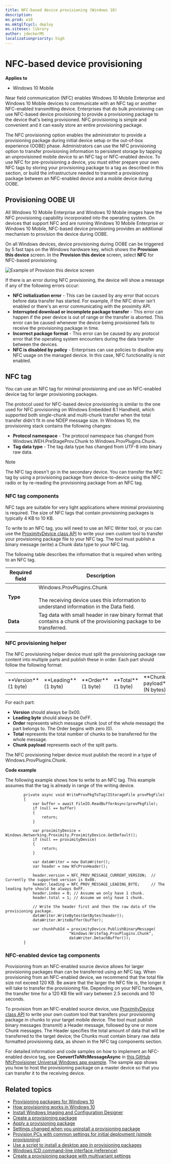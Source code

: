 ```yaml
---
title: NFC-based device provisioning (Windows 10)
description: 
ms.prod: w10
ms.mktglfcycl: deploy
ms.sitesec: library
author: jdeckerMS
localizationpriority: high
---
```


# NFC-based device provisioning


**Applies to**

-   Windows 10 Mobile

Near field communication (NFC) enables Windows 10 Mobile Enterprise and Windows 10 Mobile devices to communicate with an NFC tag or another NFC-enabled transmitting device. Enterprises that do bulk provisioning can use NFC-based device provisioning to provide a provisioning package to the device that's being provisioned. NFC provisioning is simple and convenient and it can easily store an entire provisioning package. 

The NFC provisioning option enables the administrator to provide a provisioning package during initial device setup or the out-of-box experience (OOBE) phase. Administrators can use the NFC provisioning option to transfer provisioning information to persistent storage by tapping an unprovisioned mobile device to an NFC tag or NFC-enabled device. To use NFC for pre-provisioning a device, you must either prepare your own NFC tags by storing your provisioning package to a tag as described in this section, or build the infrastructure needed to transmit a provisioning package between an NFC-enabled device and a mobile device during OOBE.

## Provisioning OOBE UI

All Windows 10 Mobile Enterprise and Windows 10 Mobile images have the NFC provisioning capability incorporated into the operating system. On devices that support NFC and are running Windows 10 Mobile Enterprise or Windows 10 Mobile, NFC-based device provisioning provides an additional mechanism to provision the device during OOBE.

On all Windows devices, device provisioning during OOBE can be triggered by 5 fast taps on the Windows hardware key, which shows the **Provision this device** screen. In the **Provision this device** screen, select **NFC** for NFC-based provisioning. 

![Example of Provision this device screen](images/nfc.png)

If there is an error during NFC provisioning, the device will show a message if any of the following errors occur:

- **NFC initialization error** - This can be caused by any error that occurs before data transfer has started. For example, if the NFC driver isn't enabled or there's an error communicating with the proximity API.
- **Interrupted download or incomplete package transfer** - This error can happen if the peer device is out of range or the transfer is aborted. This error can be caused whenever the device being provisioned fails to receive the provisioning package in time.
- **Incorrect package format** - This error can be caused by any protocol error that the operating system encounters during the data transfer between the devices.
- **NFC is disabled by policy** - Enterprises can use policies to disallow any NFC usage on the managed device. In this case, NFC functionality is not enabled.

## NFC tag

You can use an NFC tag for minimal provisioning and use an NFC-enabled device tag for larger provisioning packages.

The protocol used for NFC-based device provisioning is similar to the one used for NFC provisioning on Windows Embedded 8.1 Handheld, which supported both single-chunk and multi-chunk transfer when the total transfer didn't fit in one NDEP message size. In Windows 10, the provisioning stack contains the following changes:

- **Protocol namespace** - The protocol namespace has changed from Windows.WEH.PreStageProv.Chunk to Windows.ProvPlugins.Chunk.
- **Tag data type** - The tag data type has changed from UTF-8 into binary raw data.


>[!NOTE]
>The NFC tag doesn't go in the secondary device. You can transfer the NFC tag by using a provisioning package from device-to-device using the NFC radio or by re-reading the provisioning package from an NFC tag.

### NFC tag components

NFC tags are suitable for very light applications where minimal provisioning is required. The size of NFC tags that contain provisioning packages is typically 4 KB to 10 KB. 

To write to an NFC tag, you will need to use an NFC Writer tool, or you can use the [ProximityDevice class API](https://msdn.microsoft.com/library/windows/apps/windows.networking.proximity.proximitydevice.aspx) to write your own custom tool to transfer your provisioning package file to your NFC tag. The tool must publish a binary message (write) a Chunk data type to your NFC tag.

The following table describes the information that is required when writing to an NFC tag.

| Required field | Description |
| --- | --- |
| **Type** | Windows.ProvPlugins.Chunk<br></br>The receiving device uses this information to understand information in the Data field. |
| **Data** | Tag data with small header in raw binary format that contains a chunk of the provisioning package to be transferred. |
 


### NFC provisioning helper

The NFC provisioning helper device must split the provisioning package raw content into multiple parts and publish these in order. Each part should follow the following format:

<table><tr><td>**Version**</br>(1 byte)</td><td>**Leading**<br>(1 byte)</td><td>**Order**</br>(1 byte)</td><td>**Total**</br>(1 byte)</td><td>**Chunk payload**</br>(N bytes)</td></tr></table>
 
For each part:
- **Version** should always be 0x00.
- **Leading byte** should always be 0xFF.
- **Order** represents which message chunk (out of the whole message) the part belongs to. The Order begins with zero (0). 
- **Total** represents the total number of chunks to be transferred for the whole message.
- **Chunk payload** represents each of the split parts.

The NFC provisioning helper device must publish the record in a type of Windows.ProvPlugins.Chunk.

**Code example**

The following example shows how to write to an NFC tag. This example assumes that the tag is already in range of the writing device.

```
        private async void WriteProvPkgToTag(IStorageFile provPkgFile)
        {
            var buffer = await FileIO.ReadBufferAsync(provPkgFile);
            if (null == buffer)
            {
                return;
            }

            var proximityDevice = Windows.Networking.Proximity.ProximityDevice.GetDefault();
            if (null == proximityDevice)
            {
                return;
            }

            var dataWriter = new DataWriter();
            var header = new NfcProvHeader();

            header.version = NFC_PROV_MESSAGE_CURRENT_VERSION;  // Currently the supported version is 0x00.
            header.leading = NFC_PROV_MESSAGE_LEADING_BYTE;     // The leading byte should be always 0xFF.
            header.index = 0; // Assume we only have 1 chunk.
            header.total = 1; // Assume we only have 1 chunk.

            // Write the header first and then the raw data of the provisioning package.
            dataWriter.WriteBytes(GetBytes(header));
            dataWriter.WriteBuffer(buffer);

            var chunkPubId = proximityDevice.PublishBinaryMessage(
                            "Windows:WriteTag.ProvPlugins.Chunk",
                            dataWriter.DetachBuffer());
        }
```


### NFC-enabled device tag components

Provisioning from an NFC-enabled source device allows for larger provisioning packages than can be transferred using an NFC tag. When provisioning from an NFC-enabled device, we recommend that the total file size not exceed 120 KB. Be aware that the larger the NFC file is, the longer it will take to transfer the provisioning file. Depending on your NFC hardware, the transfer time for a 120 KB file will vary between 2.5 seconds and 10 seconds.

To provision from an NFC-enabled source device, use [ProximityDevice class API](https://msdn.microsoft.com/library/windows/apps/windows.networking.proximity.proximitydevice.aspx) to write your own custom tool that transfers your provisioning package in chunks to your target mobile device. The tool must publish binary messages (transmit) a Header message, followed by one or more Chunk messages. The Header specifies the total amount of data that will be transferred to the target device; the Chunks must contain binary raw data formatted provisioning data, as shown in the NFC tag components section.

For detailed information and code samples on how to implement an NFC-enabled device tag, see **ConvertToNfcMessageAsync** in [this GitHub NfcProvisioner Universal Windows app example](https://github.com/Microsoft/Windows-universal-samples/blob/master/Samples/NfcProvisioner/cs/Scenario1.xaml.cs). The sample app shows you how to host the provisioning package on a master device so that you can transfer it to the receiving device.

 





## Related topics

- [Provisioning packages for Windows 10](provisioning-packages.md)
- [How provisioning works in Windows 10](provisioning-how-it-works.md)
- [Install Windows Imaging and Configuration Designer](provisioning-install-icd.md)
- [Create a provisioning package](provisioning-create-package.md)
- [Apply a provisioning package](provisioning-apply-package.md)
- [Settings changed when you uninstall a provisioning package](provisioning-uninstall-package.md)
- [Provision PCs with common settings for initial deployment (simple provisioning)](provision-pcs-for-initial-deployment.md)
- [Use a script to install a desktop app in provisioning packages](provisioning-script-to-install-app.md)
- [Windows ICD command-line interface (reference)](provisioning-command-line.md)
- [Create a provisioning package with multivariant settings](provisioning-multivariant.md)

 

 





